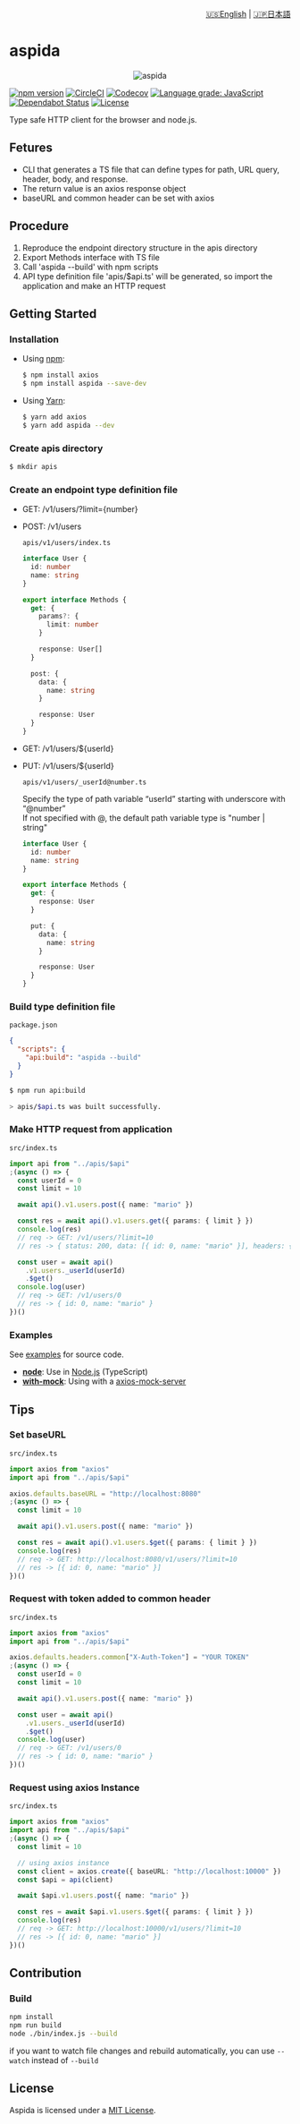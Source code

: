 <p align="right">
  <a href="https://github.com/aspidajs/aspida#readme">🇺🇸English</a> |
  <a href="https://github.com/aspidajs/aspida/blob/develop/docs/ja/README.md">🇯🇵日本語</a>
</p>

<h1>aspida</h1>

<div align="center">
  <img src="https://aspidajs.github.io/aspida/assets/images/logo.png" alt="aspida" title="aspida" />
</div>

[![npm version][badge-npm]][badge-npm-url]
[![CircleCI][badge-ci]][badge-ci-url]
[![Codecov][badge-coverage]][badge-coverage-url]
[![Language grade: JavaScript][badge-lgtm]][badge-lgtm-url]
[![Dependabot Status][badge-dependabot]][dependabot]
[![License][badge-license]][aspida-license]

Type safe HTTP client for the browser and node.js.

## Fetures

- CLI that generates a TS file that can define types for path, URL query, header, body, and response.
- The return value is an axios response object
- baseURL and common header can be set with axios

## Procedure

1. Reproduce the endpoint directory structure in the apis directory
1. Export Methods interface with TS file
1. Call 'aspida --build' with npm scripts
1. API type definition file 'apis/\$api.ts' will be generated, so import the application and make an HTTP request

## Getting Started

### Installation

- Using [npm][npm]:

  ```sh
  $ npm install axios
  $ npm install aspida --save-dev
  ```

- Using [Yarn][yarn]:

  ```sh
  $ yarn add axios
  $ yarn add aspida --dev
  ```

### Create apis directory

```sh
$ mkdir apis
```

### Create an endpoint type definition file

- GET: /v1/users/?limit={number}
- POST: /v1/users

  `apis/v1/users/index.ts`

  ```typescript
  interface User {
    id: number
    name: string
  }

  export interface Methods {
    get: {
      params?: {
        limit: number
      }

      response: User[]
    }

    post: {
      data: {
        name: string
      }

      response: User
    }
  }
  ```

- GET: /v1/users/\${userId}
- PUT: /v1/users/\${userId}

  `apis/v1/users/_userId@number.ts`

  Specify the type of path variable “userId” starting with underscore with “@number”  
  If not specified with @, the default path variable type is "number | string"

  ```typescript
  interface User {
    id: number
    name: string
  }

  export interface Methods {
    get: {
      response: User
    }

    put: {
      data: {
        name: string
      }

      response: User
    }
  }
  ```

### Build type definition file

`package.json`

```json
{
  "scripts": {
    "api:build": "aspida --build"
  }
}
```

```sh
$ npm run api:build

> apis/$api.ts was built successfully.
```

### Make HTTP request from application

`src/index.ts`

```typescript
import api from "../apis/$api"
;(async () => {
  const userId = 0
  const limit = 10

  await api().v1.users.post({ name: "mario" })

  const res = await api().v1.users.get({ params: { limit } })
  console.log(res)
  // req -> GET: /v1/users/?limit=10
  // res -> { status: 200, data: [{ id: 0, name: "mario" }], headers: {...} }

  const user = await api()
    .v1.users._userId(userId)
    .$get()
  console.log(user)
  // req -> GET: /v1/users/0
  // res -> { id: 0, name: "mario" }
})()
```

### Examples

See [examples][aspida-examples] for source code.

- **[node](https://github.com/aspidajs/aspida/tree/develop/examples/node)**:
  Use in [Node.js][nodejs] (TypeScript)
- **[with-mock](https://github.com/aspidajs/aspida/tree/develop/examples/with-mock)**:
  Using with a [axios-mock-server][axios-mock-server]

## Tips

### Set baseURL

`src/index.ts`

```typescript
import axios from "axios"
import api from "../apis/$api"

axios.defaults.baseURL = "http://localhost:8080"
;(async () => {
  const limit = 10

  await api().v1.users.post({ name: "mario" })

  const res = await api().v1.users.$get({ params: { limit } })
  console.log(res)
  // req -> GET: http://localhost:8080/v1/users/?limit=10
  // res -> [{ id: 0, name: "mario" }]
})()
```

### Request with token added to common header

`src/index.ts`

```typescript
import axios from "axios"
import api from "../apis/$api"

axios.defaults.headers.common["X-Auth-Token"] = "YOUR TOKEN"
;(async () => {
  const userId = 0
  const limit = 10

  await api().v1.users.post({ name: "mario" })

  const user = await api()
    .v1.users._userId(userId)
    .$get()
  console.log(user)
  // req -> GET: /v1/users/0
  // res -> { id: 0, name: "mario" }
})()
```

### Request using axios Instance

`src/index.ts`

```typescript
import axios from "axios"
import api from "../apis/$api"
;(async () => {
  const limit = 10

  // using axios instance
  const client = axios.create({ baseURL: "http://localhost:10000" })
  const $api = api(client)

  await $api.v1.users.post({ name: "mario" })

  const res = await $api.v1.users.$get({ params: { limit } })
  console.log(res)
  // req -> GET: http://localhost:10000/v1/users/?limit=10
  // res -> [{ id: 0, name: "mario" }]
})()
```

## Contribution

### Build

```bash
npm install
npm run build
node ./bin/index.js --build
```

if you want to watch file changes and rebuild automatically,
you can use `--watch` instead of `--build`

## License

Aspida is licensed under a [MIT License][aspida-license].

<!-- URL: aspida -->

[aspida-examples]: https://github.com/aspidajs/aspida/tree/develop/examples
[aspida-license]: https://github.com/aspidajs/aspida/blob/develop/LICENSE

<!-- URL: Badges -->

[badge-ci-url]: https://circleci.com/gh/aspidajs/aspida
[badge-ci]: https://img.shields.io/circleci/build/github/aspidajs/aspida.svg?label=test
[badge-coverage-url]: https://codecov.io/gh/aspidajs/aspida
[badge-coverage]: https://img.shields.io/codecov/c/github/aspidajs/aspida.svg
[badge-dependabot]: https://api.dependabot.com/badges/status?host=github&repo=aspidajs/aspida
[badge-lgtm-url]: https://lgtm.com/projects/g/aspidajs/aspida/context:javascript
[badge-lgtm]: https://img.shields.io/lgtm/grade/javascript/g/aspidajs/aspida.svg
[badge-license]: https://img.shields.io/npm/l/aspida
[badge-npm-url]: https://www.npmjs.com/package/aspida
[badge-npm]: https://img.shields.io/npm/v/aspida

<!-- URL: General -->

[axios-mock-server]: https://github.com/m-mitsuhide/axios-mock-server/
[dependabot]: https://dependabot.com
[nodejs]: https://nodejs.org/
[npm]: https://www.npmjs.com/
[yarn]: https://yarnpkg.com/
